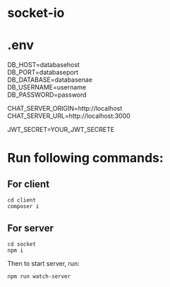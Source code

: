 # socket-io

# .env

DB_HOST=databasehost<br/>
DB_PORT=databaseport<br/>
DB_DATABASE=databasenae<br/>
DB_USERNAME=username<br/>
DB_PASSWORD=password<br/>

CHAT_SERVER_ORIGIN=http://localhost<br/>
CHAT_SERVER_URL=http://localhost:3000<br/>

JWT_SECRET=YOUR_JWT_SECRETE

# Run following commands:

## For client
```cd client```<br/>
```composer i```<br/>

## For server
```cd socket```<br/>
```npm i```

Then to start server, run:

```npm run watch-server```
